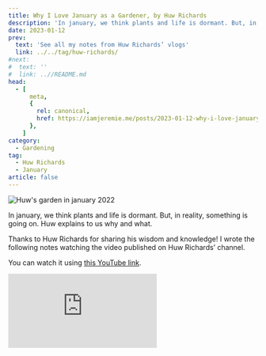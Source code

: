 ```yaml
---
title: Why I Love January as a Gardener, by Huw Richards
description: 'In january, we think plants and life is dormant. But, in reality, something is going on. Huw explains to us why and what.'
date: 2023-01-12
prev:
  text: 'See all my notes from Huw Richards’ vlogs'
  link: ../../tag/huw-richards/
#next:
#  text: ''
#  link: ..//README.md
head:
  - [
      meta,
      {
        rel: canonical,
        href: https://iamjeremie.me/posts/2023-01-12-why-i-love-january-as-a-gardener-huw-richards,
      },
    ]
category:
  - Gardening
tag:
  - Huw Richards
  - January
article: false
---
```


![Huw's garden in january 2022](/images/2023-01-12-huw-garden-in-january-2022.jpg 'Credits: image taken from Huw Richards’ vlog')

In january, we think plants and life is dormant. But, in reality, something is going on. Huw explains to us why and what.

Thanks to Huw Richards for sharing his wisdom and knowledge!
I wrote the following notes watching the video published on Huw Richards’ channel.

<!-- more -->

You can watch it using [this YouTube link](https://www.youtube.com/watch?v=g4Weoqv6D6Y).

<!-- markdownlint-disable MD033 -->
<p class="newsletter-wrapper"><iframe class="newsletter-embed" src="https://iamjeremie.substack.com/embed" frameborder="0" scrolling="no"></iframe></p>
